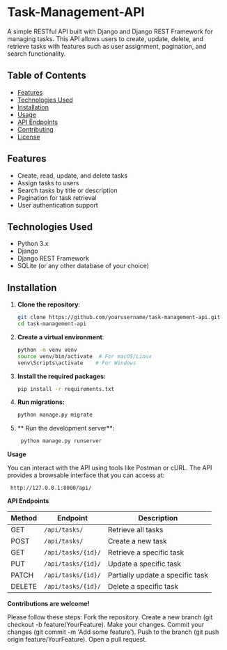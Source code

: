 # Task-Management-API

A simple RESTful API built with Django and Django REST Framework for managing tasks. This API allows users to create, update, delete, and retrieve tasks with features such as user assignment, pagination, and search functionality.

## Table of Contents

- [Features](#Features)
- [Technologies Used](#Technologies-used)
- [Installation](#Installation)
- [Usage](#Usage)
- [API Endpoints](#Api-Endpoints)
- [Contributing](#Contributing)
- [License](#license)

## Features

- Create, read, update, and delete tasks
- Assign tasks to users
- Search tasks by title or description
- Pagination for task retrieval
- User authentication support

## Technologies Used

- Python 3.x
- Django
- Django REST Framework
- SQLite (or any other database of your choice)

## Installation

1. **Clone the repository**:
    ```bash
   git clone https://github.com/yourusername/task-management-api.git
   cd task-management-api
   
2. **Create a virtual environment**:
   
    ```bash
    python -m venv venv
    source venv/bin/activate  # For macOS/Linux
    venv\Scripts\activate    # For Windows


3. **Install the required packages:**
   ```bash
   pip install -r requirements.txt


4. **Run migrations:**
    ```bash
    python manage.py migrate

5. ** Run the development server**:
    ```bash
     python manage.py runserver


**Usage**

You can interact with the API using tools like Postman or cURL. 
The API provides a browsable interface that you can access at:
   ```text
    http://127.0.0.1:8000/api/
```
****API Endpoints****

| Method | Endpoint              | Description                               |
|--------|-----------------------|-------------------------------------------|
| GET    | `/api/tasks/`        | Retrieve all tasks                        |
| POST   | `/api/tasks/`        | Create a new task                         |
| GET    | `/api/tasks/{id}/`    | Retrieve a specific task                  |
| PUT    | `/api/tasks/{id}/`    | Update a specific task                    |
| PATCH  | `/api/tasks/{id}/`    | Partially update a specific task          |
| DELETE | `/api/tasks/{id}/`    | Delete a specific task                    |
 

**Contributions are welcome!**

Please follow these steps:
Fork the repository.
Create a new branch (git checkout -b feature/YourFeature).
Make your changes.
Commit your changes (git commit -m 'Add some feature').
Push to the branch (git push origin feature/YourFeature).
Open a pull request.
